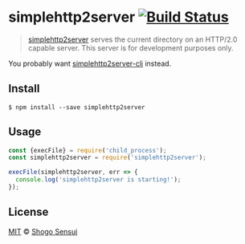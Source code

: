 # simplehttp2server [![Build Status](https://travis-ci.org/1000ch/simplehttp2server.svg?branch=master)](https://travis-ci.org/1000ch/simplehttp2server)

> [simplehttp2server](https://github.com/GoogleChromeLabs/simplehttp2server) serves the current directory on an HTTP/2.0 capable server. This server is for development purposes only.

You probably want [simplehttp2server-cli](https://github.com/1000ch/simplehttp2server-cli) instead.

## Install

```
$ npm install --save simplehttp2server
```

## Usage

```js
const {execFile} = require('child_process');
const simplehttp2server = require('simplehttp2server');

execFile(simplehttp2server, err => {
  console.log('simplehttp2server is starting!');
});
```

## License

[MIT](https://1000ch.mit-license.org) © [Shogo Sensui](https://github.com/1000ch)
